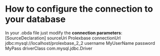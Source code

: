 # How to configure the connection to your database
In your .obda file just modify the **connection parameters**:
[SourceDeclaration]
sourceUri	Prolexbase
connectionUrl	jdbc:mysql://localhost/prolexbase_2_2
username	MyUserName
password	MyPass
driverClass	com.mysql.jdbc.Driver
